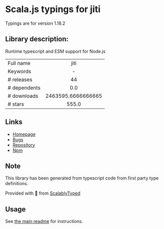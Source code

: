 
# Scala.js typings for jiti

Typings are for version 1.18.2

## Library description:
Runtime typescript and ESM support for Node.js

|                    |                 |
| ------------------ | :-------------: |
| Full name          | jiti |
| Keywords           | - |
| # releases         | 44 |
| # dependents       | 0.0 |
| # downloads        | 2463595.6666666665 |
| # stars            | 555.0 |

## Links
- [Homepage](https://github.com/unjs/jiti#readme)
- [Bugs](https://github.com/unjs/jiti/issues)
- [Repository](https://github.com/unjs/jiti)
- [Npm](https://www.npmjs.com/package/jiti)
    


## Note
This library has been generated from typescript code from first party type definitions.

Provided with :purple_heart: from [ScalablyTyped](https://github.com/oyvindberg/ScalablyTyped)

## Usage
See [the main readme](../../readme.md) for instructions.


